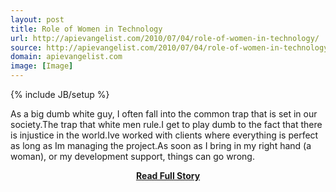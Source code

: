 ```yaml
---
layout: post
title: Role of Women in Technology
url: http://apievangelist.com/2010/07/04/role-of-women-in-technology/
source: http://apievangelist.com/2010/07/04/role-of-women-in-technology/
domain: apievangelist.com
image: [Image]
---
```

{% include JB/setup %}<p>As a big dumb white guy, I often fall into the common trap that is set in our society.The trap that white men rule.I get to play dumb to the fact that there is injustice in the world.Ive worked with clients where everything is perfect as long as Im managing the project.As soon as I bring in my right hand (a woman), or my development support, things can go wrong.</p>
<center><p><a href="http://apievangelist.com/2010/07/04/role-of-women-in-technology/" style='padding:25px; font-sze:18px; font-weight: bold;'>Read Full Story</a></p></center>

